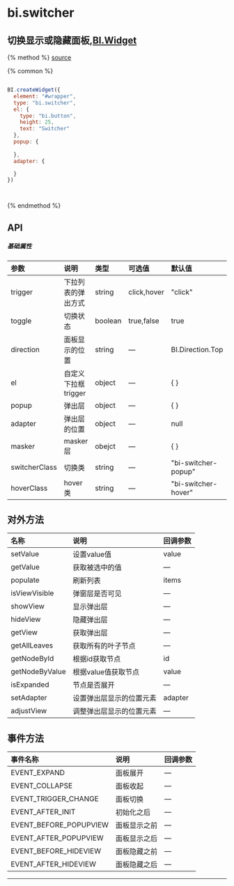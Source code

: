 # bi.switcher

## 切换显示或隐藏面板,[BI.Widget](/core/widget.md)

{% method %}
[source](https://jsfiddle.net/fineui/4sj60ap0/)

{% common %}
```javascript

BI.createWidget({
  element: "#wrapper",
  type: "bi.switcher",
  el: {
    type: "bi.button",
    height: 25,
    text: "Switcher"
  },
  popup: {
  	
  },
  adapter: { 

  }
})




```

{% endmethod %}

## API
##### 基础属性
| 参数    | 说明           | 类型  | 可选值 | 默认值
| :------ |:-------------  | :-----| :----|:----
| trigger | 下拉列表的弹出方式 | string |  click,hover | "click" |
| toggle | 切换状态 | boolean | true,false | true |
| direction | 面板显示的位置 | string | — | BI.Direction.Top |
| el | 自定义下拉框trigger | object | —  | { }|
| popup | 弹出层 | object | — |{ }|
| adapter | 弹出层的位置 | object | — | null| 
| masker | masker层 | obejct | — | { }|
| switcherClass | 切换类 | string| —| "bi-switcher-popup" |
| hoverClass | hover类 | string | — | "bi-switcher-hover" |

## 对外方法
| 名称     | 说明                           |  回调参数     
| :------ |:-------------                  | :-----   
| setValue | 设置value值 | value |
| getValue | 获取被选中的值 |—|
| populate | 刷新列表 | items  |
| isViewVisible | 弹窗层是否可见 | —|
| showView | 显示弹出层 | —|
| hideView | 隐藏弹出层|—|
| getView | 获取弹出层|—|
| getAllLeaves | 获取所有的叶子节点 | —|
| getNodeById | 根据id获取节点 | id |
| getNodeByValue | 根据value值获取节点 | value |
| isExpanded |  节点是否展开 |— |
| setAdapter | 设置弹出层显示的位置元素|adapter|
| adjustView| 调整弹出层显示的位置元素 |—|

## 事件方法

| 事件名称| 说明| 回调参数 | 
| :------ |:-------------  | :-----
| EVENT_EXPAND | 面板展开 | —|
| EVENT_COLLAPSE | 面板收起 |  —|
| EVENT_TRIGGER_CHANGE | 面板切换 | —|
| EVENT_AFTER_INIT | 初始化之后 | —|
| EVENT_BEFORE_POPUPVIEW | 面板显示之前| —|
| EVENT_AFTER_POPUPVIEW | 面板显示之后| —|
| EVENT_BEFORE_HIDEVIEW | 面板隐藏之前| —|
| EVENT_AFTER_HIDEVIEW | 面板隐藏之后 | —|


---


